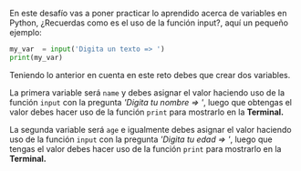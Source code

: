 En este desafío vas a poner practicar lo aprendido acerca de variables en Python, ¿Recuerdas como es el uso de la función input?, aquí un pequeño ejemplo:

```py
my_var  = input('Digita un texto => ')
print(my_var)
```

Teniendo lo anterior en cuenta en este reto debes que crear dos variables.

La primera variable será `name` y debes asignar el valor haciendo uso de la función `input` con la pregunta *'Digita tu nombre => '*, luego que obtengas el valor debes hacer uso de la función `print` para mostrarlo en la **Terminal.**

La segunda variable será `age` e igualmente debes asignar el valor haciendo uso de la función `input` con la pregunta *'Digita tu edad => '*, luego que tengas el valor debes hacer uso de la función `print` para mostrarlo en la **Terminal.**